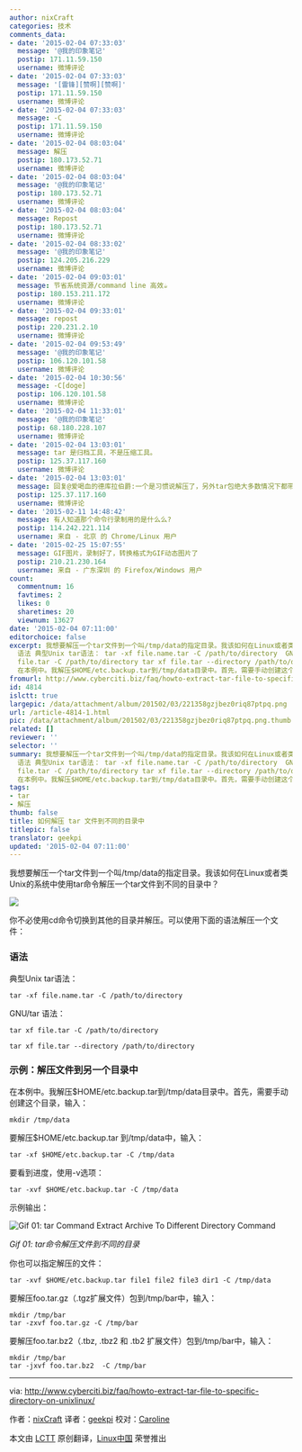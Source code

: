 ```yaml
---
author: nixCraft
categories: 技术
comments_data:
- date: '2015-02-04 07:33:03'
  message: '@我的印象笔记'
  postip: 171.11.59.150
  username: 微博评论
- date: '2015-02-04 07:33:03'
  message: '[雷锋][赞啊][赞啊]'
  postip: 171.11.59.150
  username: 微博评论
- date: '2015-02-04 07:33:03'
  message: -C
  postip: 171.11.59.150
  username: 微博评论
- date: '2015-02-04 08:03:04'
  message: 解压
  postip: 180.173.52.71
  username: 微博评论
- date: '2015-02-04 08:03:04'
  message: '@我的印象笔记'
  postip: 180.173.52.71
  username: 微博评论
- date: '2015-02-04 08:03:04'
  message: Repost
  postip: 180.173.52.71
  username: 微博评论
- date: '2015-02-04 08:33:02'
  message: '@我的印象笔记'
  postip: 124.205.216.229
  username: 微博评论
- date: '2015-02-04 09:03:01'
  message: 节省系统资源/command line 高效☕
  postip: 180.153.211.172
  username: 微博评论
- date: '2015-02-04 09:33:01'
  message: repost
  postip: 220.231.2.10
  username: 微博评论
- date: '2015-02-04 09:53:49'
  message: '@我的印象笔记'
  postip: 106.120.101.58
  username: 微博评论
- date: '2015-02-04 10:30:56'
  message: -C[doge]
  postip: 106.120.101.58
  username: 微博评论
- date: '2015-02-04 11:33:01'
  message: '@我的印象笔记'
  postip: 68.180.228.107
  username: 微博评论
- date: '2015-02-04 13:03:01'
  message: tar 是归档工具，不是压缩工具。
  postip: 125.37.117.160
  username: 微博评论
- date: '2015-02-04 13:03:01'
  message: 回复@爱喝血的德库拉伯爵:一个是习惯说解压了，另外tar包绝大多数情况下都带压缩了。无论如何，谢谢您的指正。[呵呵]
  postip: 125.37.117.160
  username: 微博评论
- date: '2015-02-11 14:48:42'
  message: 有人知道那个命令行录制用的是什么么?
  postip: 114.242.221.114
  username: 来自 - 北京 的 Chrome/Linux 用户
- date: '2015-02-25 15:07:55'
  message: GIF图片，录制好了，转换格式为GIF动态图片了
  postip: 210.21.230.164
  username: 来自 - 广东深圳 的 Firefox/Windows 用户
count:
  commentnum: 16
  favtimes: 2
  likes: 0
  sharetimes: 20
  viewnum: 13627
date: '2015-02-04 07:11:00'
editorchoice: false
excerpt: 我想要解压一个tar文件到一个叫/tmp/data的指定目录。我该如何在Linux或者类Unix的系统中使用tar命令解压一个tar文件到不同的目录中？  你不必使用cd命令切换到其他的目录并解压。可以使用下面的语法解压一个文件：
  语法 典型Unix tar语法： tar -xf file.name.tar -C /path/to/directory  GNU/tar 语法： tar xf
  file.tar -C /path/to/directory tar xf file.tar --directory /path/to/directory  示例：解压文件到另一个目录中
  在本例中。我解压$HOME/etc.backup.tar到/tmp/data目录中。首先，需要手动创建这个目录，输入： mkdir /tmp/
fromurl: http://www.cyberciti.biz/faq/howto-extract-tar-file-to-specific-directory-on-unixlinux/
id: 4814
islctt: true
largepic: /data/attachment/album/201502/03/221358gzjbez0riq87ptpq.png
url: /article-4814-1.html
pic: /data/attachment/album/201502/03/221358gzjbez0riq87ptpq.png.thumb.jpg
related: []
reviewer: ''
selector: ''
summary: 我想要解压一个tar文件到一个叫/tmp/data的指定目录。我该如何在Linux或者类Unix的系统中使用tar命令解压一个tar文件到不同的目录中？  你不必使用cd命令切换到其他的目录并解压。可以使用下面的语法解压一个文件：
  语法 典型Unix tar语法： tar -xf file.name.tar -C /path/to/directory  GNU/tar 语法： tar xf
  file.tar -C /path/to/directory tar xf file.tar --directory /path/to/directory  示例：解压文件到另一个目录中
  在本例中。我解压$HOME/etc.backup.tar到/tmp/data目录中。首先，需要手动创建这个目录，输入： mkdir /tmp/
tags:
- tar
- 解压
thumb: false
title: 如何解压 tar 文件到不同的目录中
titlepic: false
translator: geekpi
updated: '2015-02-04 07:11:00'
---
```


我想要解压一个tar文件到一个叫/tmp/data的指定目录。我该如何在Linux或者类Unix的系统中使用tar命令解压一个tar文件到不同的目录中？


![](/data/attachment/album/201502/03/221358gzjbez0riq87ptpq.png)


你不必使用cd命令切换到其他的目录并解压。可以使用下面的语法解压一个文件：


### 语法


典型Unix tar语法：



```
tar -xf file.name.tar -C /path/to/directory

```

GNU/tar 语法：



```
tar xf file.tar -C /path/to/directory

tar xf file.tar --directory /path/to/directory

```

### 示例：解压文件到另一个目录中


在本例中。我解压$HOME/etc.backup.tar到/tmp/data目录中。首先，需要手动创建这个目录，输入：



```
mkdir /tmp/data

```

要解压$HOME/etc.backup.tar 到/tmp/data中，输入：



```
tar -xf $HOME/etc.backup.tar -C /tmp/data

```

要看到进度，使用-v选项：



```
tar -xvf $HOME/etc.backup.tar -C /tmp/data

```

示例输出：


![Gif 01: tar Command Extract Archive To Different Directory Command](/data/attachment/album/201502/03/221419v9v9dus0s955ucu0.gif)


*Gif 01: tar命令解压文件到不同的目录*


你也可以指定解压的文件：



```
tar -xvf $HOME/etc.backup.tar file1 file2 file3 dir1 -C /tmp/data

```

要解压foo.tar.gz（.tgz扩展文件）包到/tmp/bar中，输入：



```
mkdir /tmp/bar
tar -zxvf foo.tar.gz -C /tmp/bar

```

要解压foo.tar.bz2（.tbz, .tbz2 和 .tb2 扩展文件）包到/tmp/bar中，输入：



```
mkdir /tmp/bar
tar -jxvf foo.tar.bz2  -C /tmp/bar

```



---


via: <http://www.cyberciti.biz/faq/howto-extract-tar-file-to-specific-directory-on-unixlinux/>


作者：[nixCraft](http://www.cyberciti.biz/tips/about-us) 译者：[geekpi](https://github.com/geekpi) 校对：[Caroline](https://github.com/carolinewuyan)


本文由 [LCTT](https://github.com/LCTT/TranslateProject) 原创翻译，[Linux中国](http://linux.cn/) 荣誉推出